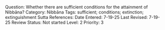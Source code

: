 Question: Whether there are sufficient conditions for the attainment of Nibbāna?
Category: Nibbāna
Tags: sufficient; conditions; extinction; extinguishment
Sutta References:
Date Entered: 7-19-25
Last Revised: 7-19-25
Review Status: Not started
Level: 2
Priority: 3

<!-- 
Notes:
Buddhism: A Very Short Introduction by Keown -->